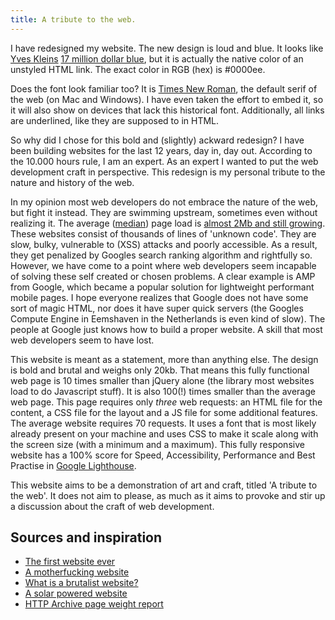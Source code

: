 ```yaml
---
title: A tribute to the web.
---
```


I have redesigned my website. The new design is loud and blue. It looks like [Yves Kleins](https://nl.wikipedia.org/wiki/Yves_Klein) [17 million dollar blue](https://www.widewalls.ch/yves-klein-paintings-top-auction/ikb-1/), but it is actually the native color of an unstyled HTML link. The exact color in RGB (hex) is #0000ee. 

Does the font look familiar too? It is [Times New Roman](https://en.wikipedia.org/wiki/Times_New_Roman), the default serif of the web (on Mac and Windows). I have even taken the effort to embed it, so it will also show on devices that lack this historical font. Additionally, all links are underlined, like they are supposed to in HTML. 

So why did I chose for this bold and (slightly) ackward redesign? I have been building websites for the last 12 years, day in, day out. According to the 10.000 hours rule, I am an expert. As an expert I wanted to put the web development craft in perspective. This redesign is my personal tribute to the nature and history of the web.

In my opinion most web developers do not embrace the nature of the web, but fight it instead. They are swimming upstream, sometimes even without realizing it. The average ([median](https://www.igvita.com/2016/01/12/the-average-page-is-a-myth/)) page load is [almost 2Mb and still growing](https://httparchive.org/reports/page-weight). These websites consist of thousands of lines of 'unknown code'. They are slow, bulky, vulnerable to (XSS) attacks and poorly accessible. As a result, they get penalized by Googles search ranking algorithm and rightfully so. However, we have come to a point where web developers seem incapable of solving these self created or chosen problems. A clear example is AMP from Google, which became a popular solution for lightweight performant mobile pages. I hope everyone realizes that Google does not have some sort of magic HTML, nor does it have super quick servers (the Googles Compute Engine in Eemshaven in the Netherlands is even kind of slow). The people at Google just knows how to build a proper website. A skill that most web developers seem to have lost.

This website is meant as a statement, more than anything else. The design is bold and brutal and weighs only 20kb. That means this fully functional web page is 10 times smaller than jQuery alone (the library most websites load to do Javascript stuff). It is also 100(!) times smaller than the average web page. This page requires only *three* web requests: an HTML file for the content, a CSS file for the layout and a JS file for some additional features. The average website requires 70 requests. It uses a font that is most likely already present on your machine and uses CSS to make it scale along with the screen size (with a minimum and a maximum). This fully responsive website has a 100% score for Speed, Accessibility, Performance and Best Practise in [Google Lighthouse](https://web.dev).

This website aims to be a demonstration of art and craft, titled 'A tribute to the web'. It does not aim to please, as much as it aims to provoke and stir up a discussion about the craft of web development.

## Sources and inspiration

- [The first website ever](http://info.cern.ch/hypertext/WWW/TheProject.html)
- [A motherfucking website](https://motherfuckingwebsite.com)
- [What is a brutalist website?](https://trydesignlab.com/blog/brutalist-websites-5-things-designers-learn-brutalism/)
- [A solar powered website](https://solar.lowtechmagazine.com/power.html)
- [HTTP Archive page weight report](https://httparchive.org/reports/page-weight)